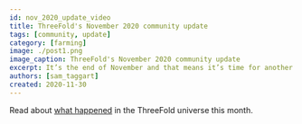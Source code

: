 ```yaml
---
id: nov_2020_update_video
title: ThreeFold's November 2020 community update
tags: [community, update]
category: [farming]
image: ./post1.png
image_caption: ThreeFold's November 2020 community update
excerpt: It’s the end of November and that means it’s time for another recap!
authors: [sam_taggart]
created: 2020-11-30
---
```


Read about [what happened](https://bit.ly/tfnov2020update) in the ThreeFold universe this month.
